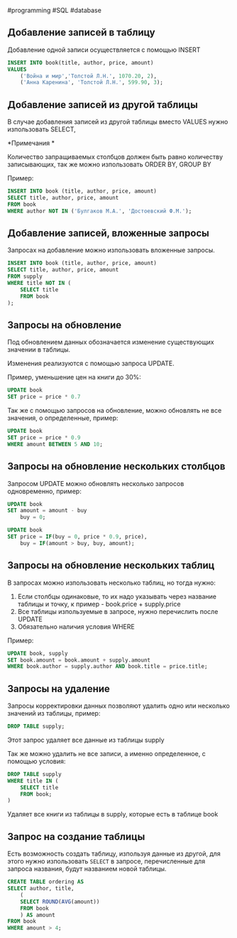 #programming #SQL #database 

## Добавление записей в таблицу


Добавление одной записи осуществляется с помощью INSERT 

```SQL
INSERT INTO book(title, author, price, amount)
VALUES
	('Война и мир','Толстой Л.Н.', 1070.20, 2), 
	('Анна Каренина', 'Толстой Л.Н.', 599.90, 3);
```


## Добавление записей из другой таблицы

В случае добавления записей из другой таблицы вместо VALUES нужно изпользовать SELECT, 

*Примечания *

Количество запращиваемых столбцов должен быть равно количеству записывающих, так же можно изпользовать  ORDER BY, GROUP BY

Пример:

```SQL
INSERT INTO book (title, author, price, amount)
SELECT title, author, price, amount
FROM book
WHERE author NOT IN ('Булгаков М.А.', 'Достоевский Ф.М.');
```


## Добавление записей, вложенные запросы

Запросах на добавление можно изпользовать вложенные запросы.

```SQL
INSERT INTO book (title, author, price, amount)
SELECT title, author, price, amount
FROM supply
WHERE title NOT IN (
	SELECT title
	FROM book
);
```



## Запросы на обновление

Под обновлением данных обозначается изменение существующих значении в таблицы. 

Изменения реализуются с помощью запроса UPDATE.

Пример, уменьшение цен на книги до 30%:

```SQL
UPDATE book
SET price = price * 0.7
```

Так же с помощью запросов на обновление, можно обновлять не все значения, о определенные, пример:

```SQL
UPDATE book
SET price = price * 0.9
WHERE amount BETWEEN 5 AND 10;
```



## Запросы на обновление нескольких столбцов

Запросом UPDATE можно обновлять несколько запросов одновременно, пример:

```SQL
UPDATE book
SET amount = amount - buy
	buy = 0;
```


```SQL
UPDATE book
SET price = IF(buy = 0, price * 0.9, price),
	buy = IF(amount > buy, buy, amount);
```



## Запросы на обновление нескольких таблиц

В запросах можно изпользовать несколько таблиц, но тогда нужно:

1. Если столбцы одинаковые, то их надо указывать через название таблицы и точку, к пример - book.price + supply.price
2. Все таблицы изпользуемые в запросе, нужно перечислить после UPDATE
3. Обязательно наличия условия WHERE

Пример: 

```SQL
UPDATE book, supply
SET book.amount = book.amount + supply.amount
WHERE book.author = supply.author AND book.title = price.title;

```




## Запросы на удаление

Запросы корректировки данных позволяют удалить одно или несколько значений из таблицы, пример:

```SQL
DROP TABLE supply;
```

Этот запрос удаляет все данные из таблицы supply

Так же можно удалить не все записи, а именно определенное, с помощью условия:

```SQL
DROP TABLE supply
WHERE title IN (
	SELECT title
	FROM book;
)
```

Удаляет все книги из таблицы в supply, которые есть в таблице book

## Запрос на создание таблицы 

Есть возможность создать таблицу, изпользуя данные из другой, для этого нужно изпользовать `SELECT` в запросе, перечисленные для запроса названия, будут названием новой таблицы.

```SQL
CREATE TABLE ordering AS 
SELECT author, title, 
	(
	SELECT ROUND(AVG(amount))
	FROM book
	) AS amount
FROM book
WHERE amount > 4;
```
